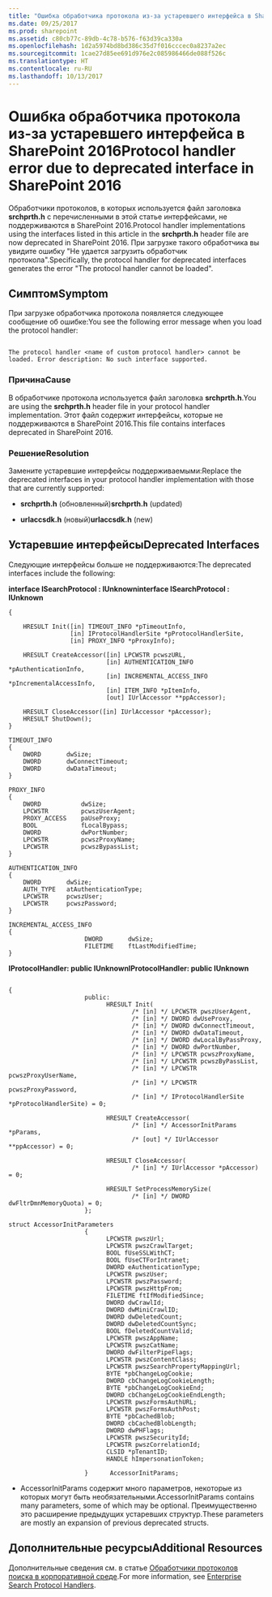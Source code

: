```yaml
---
title: "Ошибка обработчика протокола из-за устаревшего интерфейса в SharePoint 2016"
ms.date: 09/25/2017
ms.prod: sharepoint
ms.assetid: c80cb77c-89db-4c78-b576-f63d39ca330a
ms.openlocfilehash: 1d2a5974bd8bd386c35d7f016cccec0a8237a2ec
ms.sourcegitcommit: 1cae27d85ee691d976e2c085986466de088f526c
ms.translationtype: HT
ms.contentlocale: ru-RU
ms.lasthandoff: 10/13/2017
---
```

# <a name="protocol-handler-error-due-to-deprecated-interface-in-sharepoint-2016"></a><span data-ttu-id="13804-102">Ошибка обработчика протокола из-за устаревшего интерфейса в SharePoint 2016</span><span class="sxs-lookup"><span data-stu-id="13804-102">Protocol handler error due to deprecated interface in SharePoint 2016</span></span>

<span data-ttu-id="13804-103">Обработчики протоколов, в которых используется файл заголовка **srchprth.h** с перечисленными в этой статье интерфейсами, не поддерживаются в SharePoint 2016.</span><span class="sxs-lookup"><span data-stu-id="13804-103">Protocol handler implementations using the interfaces listed in this article in the **srchprth.h** header file are now deprecated in SharePoint 2016.</span></span> <span data-ttu-id="13804-104">При загрузке такого обработчика вы увидите ошибку "Не удается загрузить обработчик протокола".</span><span class="sxs-lookup"><span data-stu-id="13804-104">Specifically, the protocol handler for deprecated interfaces generates the error "The protocol handler cannot be loaded".</span></span>
  
    
    


## <a name="symptom"></a><span data-ttu-id="13804-105">Симптом</span><span class="sxs-lookup"><span data-stu-id="13804-105">Symptom</span></span>

<span data-ttu-id="13804-106">При загрузке обработчика протокола появляется следующее сообщение об ошибке:</span><span class="sxs-lookup"><span data-stu-id="13804-106">You see the following error message when you load the protocol handler:</span></span>
  
    
    

```

The protocol handler <name of custom protocol handler> cannot be loaded. Error description: No such interface supported.
```


### <a name="cause"></a><span data-ttu-id="13804-107">Причина</span><span class="sxs-lookup"><span data-stu-id="13804-107">Cause</span></span>

<span data-ttu-id="13804-108">В обработчике протокола используется файл заголовка **srchprth.h**.</span><span class="sxs-lookup"><span data-stu-id="13804-108">You are using the **srchprth.h** header file in your protocol handler implementation.</span></span> <span data-ttu-id="13804-109">Этот файл содержит интерфейсы, которые не поддерживаются в SharePoint 2016.</span><span class="sxs-lookup"><span data-stu-id="13804-109">This file contains interfaces deprecated in SharePoint 2016.</span></span>
  
    
    

### <a name="resolution"></a><span data-ttu-id="13804-110">Решение</span><span class="sxs-lookup"><span data-stu-id="13804-110">Resolution</span></span>

<span data-ttu-id="13804-111">Замените устаревшие интерфейсы поддерживаемыми:</span><span class="sxs-lookup"><span data-stu-id="13804-111">Replace the deprecated interfaces in your protocol handler implementation with those that are currently supported:</span></span>
  
    
    

- <span data-ttu-id="13804-112">**srchprth.h** (обновленный)</span><span class="sxs-lookup"><span data-stu-id="13804-112">**srchprth.h** (updated)</span></span>
    
  
- <span data-ttu-id="13804-113">**urlaccsdk.h** (новый)</span><span class="sxs-lookup"><span data-stu-id="13804-113">**urlaccsdk.h** (new)</span></span>
    
  

## <a name="deprecated-interfaces"></a><span data-ttu-id="13804-114">Устаревшие интерфейсы</span><span class="sxs-lookup"><span data-stu-id="13804-114">Deprecated Interfaces</span></span>
<span data-ttu-id="13804-115"><a name="bk_addresources"> </a></span><span class="sxs-lookup"><span data-stu-id="13804-115"></span></span>

<span data-ttu-id="13804-116">Следующие интерфейсы больше не поддерживаются:</span><span class="sxs-lookup"><span data-stu-id="13804-116">The deprecated interfaces include the following:</span></span>
  
    
    
 <span data-ttu-id="13804-117">**interface ISearchProtocol : IUnknown**</span><span class="sxs-lookup"><span data-stu-id="13804-117">**interface ISearchProtocol : IUnknown**</span></span>
  
    
    



```
{

    HRESULT Init([in] TIMEOUT_INFO *pTimeoutInfo,
                 [in] IProtocolHandlerSite *pProtocolHandlerSite,
                 [in] PROXY_INFO *pProxyInfo);

    HRESULT CreateAccessor([in] LPCWSTR pcwszURL,
                           [in] AUTHENTICATION_INFO *pAuthenticationInfo,
                           [in] INCREMENTAL_ACCESS_INFO *pIncrementalAccessInfo,
                           [in] ITEM_INFO *pItemInfo,
                           [out] IUrlAccessor **ppAccessor);

    HRESULT CloseAccessor([in] IUrlAccessor *pAccessor);
    HRESULT ShutDown();
}

TIMEOUT_INFO
{
    DWORD       dwSize;
    DWORD       dwConnectTimeout;
    DWORD       dwDataTimeout;
}

PROXY_INFO
{
    DWORD           dwSize;
    LPCWSTR         pcwszUserAgent;
    PROXY_ACCESS    paUseProxy;
    BOOL            fLocalBypass;
    DWORD           dwPortNumber;
    LPCWSTR         pcwszProxyName;
    LPCWSTR         pcwszBypassList;
}

AUTHENTICATION_INFO
{
    DWORD       dwSize;
    AUTH_TYPE   atAuthenticationType;
    LPCWSTR     pcwszUser;
    LPCWSTR     pcwszPassword;
}

INCREMENTAL_ACCESS_INFO
{
                     DWORD       dwSize;
                     FILETIME    ftLastModifiedTime;
}
```

 <span data-ttu-id="13804-118">**IProtocolHandler: public IUnknown**</span><span class="sxs-lookup"><span data-stu-id="13804-118">**IProtocolHandler: public IUnknown**</span></span>
  
    
    



```

{
                     public:
                           HRESULT Init(
                                  /* [in] */ LPCWSTR pwszUserAgent,
                                  /* [in] */ DWORD dwUseProxy,
                                  /* [in] */ DWORD dwConnectTimeout,
                                  /* [in] */ DWORD dwDataTimeout,
                                  /* [in] */ DWORD dwLocalByPassProxy,
                                  /* [in] */ DWORD dwPortNumber,
                                  /* [in] */ LPCWSTR pcwszProxyName,
                                  /* [in] */ LPCWSTR pcwszByPassList,
                                  /* [in] */ LPCWSTR pcwszProxyUserName,
                                  /* [in] */ LPCWSTR pcwszProxyPassword,
                                  /* [in] */ IProtocolHandlerSite *pProtocolHandlerSite) = 0;

                           HRESULT CreateAccessor(
                                  /* [in] */ AccessorInitParams *pParams,
                                  /* [out] */ IUrlAccessor **ppAccessor) = 0;

                           HRESULT CloseAccessor(
                                  /* [in] */ IUrlAccessor *pAccessor) = 0;

                           HRESULT SetProcessMemorySize(
                                  /* [in] */ DWORD dwFltrDmnMemoryQuota) = 0;
                     };

struct AccessorInitParameters
                     {
                           LPCWSTR pwszUrl;
                           LPCWSTR pwszCrawlTarget;
                           BOOL fUseSSLWithCT;
                           BOOL fUseCTForIntranet;
                           DWORD eAuthenticationType;
                           LPCWSTR pwszUser;
                           LPCWSTR pwszPassword;
                           LPCWSTR pwszHttpFrom;
                           FILETIME ftIfModifiedSince;
                           DWORD dwCrawlId;
                           DWORD dwMiniCrawlID;
                           DWORD dwDeletedCount;
                           DWORD dwDeletedCountSync;
                           BOOL fDeletedCountValid;
                           LPCWSTR pwszAppName;
                           LPCWSTR pwszCatName;
                           DWORD dwFilterPipeFlags;
                           LPCWSTR pwszContentClass;
                           LPCWSTR pwszSearchPropertyMappingUrl;
                           BYTE *pbChangeLogCookie;
                           DWORD cbChangeLogCookieLength;
                           BYTE *pbChangeLogCookieEnd;
                           DWORD cbChangeLogCookieEndLength;
                           LPCWSTR pwszFormsAuthURL;
                           LPCWSTR pwszFormsAuthPost;
                           BYTE *pbCachedBlob;
                           DWORD cbCachedBlobLength;
                           DWORD dwPHFlags;
                           LPCWSTR pwszSecurityId;
                           LPCWSTR pwszCorrelationId;
                           CLSID *pTenantID;
                           HANDLE hImpersonationToken;

                     }      AccessorInitParams;
```

* <span data-ttu-id="13804-119">AccessorInitParams содержит много параметров, некоторые из которых могут быть необязательными.</span><span class="sxs-lookup"><span data-stu-id="13804-119">AccessorInitParams contains many parameters, some of which may be optional.</span></span> <span data-ttu-id="13804-120">Преимущественно это расширение предыдущих устаревших структур.</span><span class="sxs-lookup"><span data-stu-id="13804-120">These parameters are mostly an expansion of previous deprecated structs.</span></span>
  
    
    

## <a name="additional-resources"></a><span data-ttu-id="13804-121">Дополнительные ресурсы</span><span class="sxs-lookup"><span data-stu-id="13804-121">Additional Resources</span></span>
<span data-ttu-id="13804-122"><a name="bk_addresources"> </a></span><span class="sxs-lookup"><span data-stu-id="13804-122"></span></span>

<span data-ttu-id="13804-123">Дополнительные сведения см. в статье [Обработчики протоколов поиска в корпоративной среде](https://msdn.microsoft.com/ru-ru/library/office/aa981260%28v=office.12%29.aspx).</span><span class="sxs-lookup"><span data-stu-id="13804-123">For more information, see  [Enterprise Search Protocol Handlers](https://msdn.microsoft.com/ru-ru/library/office/aa981260%28v=office.12%29.aspx).</span></span>
  
    
    

